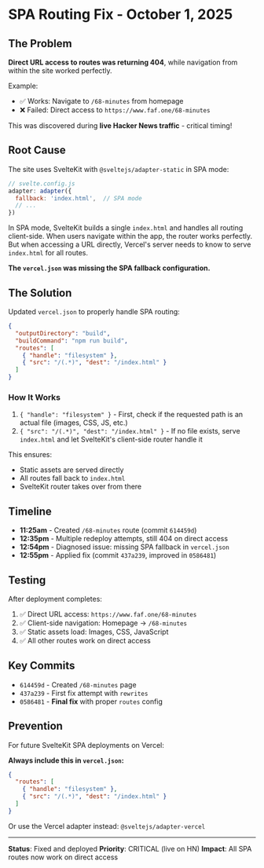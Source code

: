 # SPA Routing Fix - October 1, 2025

## The Problem

**Direct URL access to routes was returning 404**, while navigation from within the site worked perfectly.

Example:
- ✅ Works: Navigate to `/68-minutes` from homepage
- ❌ Failed: Direct access to `https://www.faf.one/68-minutes`

This was discovered during **live Hacker News traffic** - critical timing!

## Root Cause

The site uses SvelteKit with `@sveltejs/adapter-static` in SPA mode:

```js
// svelte.config.js
adapter: adapter({
  fallback: 'index.html',  // SPA mode
  // ...
})
```

In SPA mode, SvelteKit builds a single `index.html` and handles all routing client-side. When users navigate within the app, the router works perfectly. But when accessing a URL directly, Vercel's server needs to know to serve `index.html` for all routes.

**The `vercel.json` was missing the SPA fallback configuration.**

## The Solution

Updated `vercel.json` to properly handle SPA routing:

```json
{
  "outputDirectory": "build",
  "buildCommand": "npm run build",
  "routes": [
    { "handle": "filesystem" },
    { "src": "/(.*)", "dest": "/index.html" }
  ]
}
```

### How It Works

1. `{ "handle": "filesystem" }` - First, check if the requested path is an actual file (images, CSS, JS, etc.)
2. `{ "src": "/(.*)", "dest": "/index.html" }` - If no file exists, serve `index.html` and let SvelteKit's client-side router handle it

This ensures:
- Static assets are served directly
- All routes fall back to `index.html`
- SvelteKit router takes over from there

## Timeline

- **11:25am** - Created `/68-minutes` route (commit `614459d`)
- **12:35pm** - Multiple redeploy attempts, still 404 on direct access
- **12:54pm** - Diagnosed issue: missing SPA fallback in `vercel.json`
- **12:55pm** - Applied fix (commit `437a239`, improved in `0586481`)

## Testing

After deployment completes:

1. ✅ Direct URL access: `https://www.faf.one/68-minutes`
2. ✅ Client-side navigation: Homepage → `/68-minutes`
3. ✅ Static assets load: Images, CSS, JavaScript
4. ✅ All other routes work on direct access

## Key Commits

- `614459d` - Created `/68-minutes` page
- `437a239` - First fix attempt with `rewrites`
- `0586481` - **Final fix** with proper `routes` config

## Prevention

For future SvelteKit SPA deployments on Vercel:

**Always include this in `vercel.json`:**

```json
{
  "routes": [
    { "handle": "filesystem" },
    { "src": "/(.*)", "dest": "/index.html" }
  ]
}
```

Or use the Vercel adapter instead: `@sveltejs/adapter-vercel`

---

**Status**: Fixed and deployed
**Priority**: CRITICAL (live on HN)
**Impact**: All SPA routes now work on direct access
